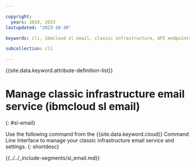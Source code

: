 ```yaml
---

copyright:
  years: 2018, 2023
lastupdated: "2023-10-30"

keywords: cli, ibmcloud sl email, classic infrastructure, API endpoints

subcollection: cli

---
```


{{site.data.keyword.attribute-definition-list}}

# Manage classic infrastructure email service (ibmcloud sl email)
{: #sl-email}

Use the following command from the {{site.data.keyword.cloud}} Command Line Interface to manage your classic infrastructure email service and settings.
{: shortdesc}

{{../../_include-segments/sl_email.md}}
